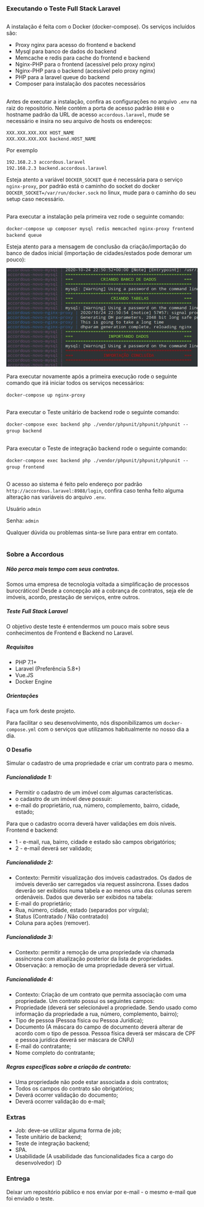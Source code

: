 ### Executando o Teste Full Stack Laravel
##
A instalação é feita com o Docker (docker-compose). Os serviços incluídos são:
- Proxy nginx para acesso do frontend e backend
- Mysql para banco de dados do backend
- Memcache e redis para cache do frontend e backend
- Nginx-PHP para o frontend (acessível pelo proxy nginx)
- Nginx-PHP para o backend (acessível pelo proxy nginx)
- PHP para a laravel queue do backend
- Composer para instalação dos pacotes necessários
##
Antes de executar a instalação, confira as configurações no arquivo `.env` na raiz do repositório. Nele contém a porta de acesso padrão `8988` e o hostname padrão da URL de acesso `accordous.laravel`, mude se necessário e insira no seu arquivo de hosts os endereços:

```
XXX.XXX.XXX.XXX HOST_NAME
XXX.XXX.XXX.XXX backend.HOST_NAME
```

Por exemplo
```
192.168.2.3 accordous.laravel
192.168.2.3 backend.accordous.laravel
```

Esteja atento a variável `DOCKER_SOCKET` que é necessária para o serviço `nginx-proxy`, por padrão está o caminho do socket do docker `DOCKER_SOCKET=/var/run/docker.sock` no linux, mude para o caminho do seu setup caso necessário.

##
Para executar a instalação pela primeira vez rode o seguinte comando:

`docker-compose up composer mysql redis memcached nginx-proxy frontend backend queue`

Esteja atento para a mensagem de conclusão da criação/importação do banco de dados inicial (importação de cidades/estados pode demorar um pouco):

![img](img.jpg)

Para executar novamente após a primeira execução rode o seguinte comando que irá iniciar todos os serviços necessários:

`docker-compose up nginx-proxy`
##
Para executar o Teste unitário de backend rode o seguinte comando:

`docker-compose exec backend php ./vendor/phpunit/phpunit/phpunit --group backend`
##
Para executar o Teste de integração backend rode o seguinte comando:

`docker-compose exec backend php ./vendor/phpunit/phpunit/phpunit --group frontend`
##
O acesso ao sistema é feito pelo endereço por padrão `http://accordous.laravel:8988/login`, confira caso tenha feito alguma alteração nas variáveis do arquivo `.env`.

Usuário `admin`

Senha: `admin`

Qualquer dúvida ou problemas sinta-se livre para entrar em contato.
#
### Sobre a Accordous
##### Não perca mais tempo com seus contratos.
Somos uma empresa de tecnologia voltada a simplificação de processos burocráticos! Desde a concepção até a cobrança de contratos, seja ele de imóveis, acordo, prestação de serviços, entre outros.


##### Teste Full Stack Laravel
O objetivo deste teste é entendermos um pouco mais sobre seus conhecimentos de Frontend e Backend no Laravel.

##### Requisitos
- PHP 7.1+
- Laravel (Preferência 5.8+)
- Vue.JS
- Docker Engine

##### Orientações
Faça um fork deste projeto.

Para facilitar o seu desenvolvimento, nós disponibilizamos um ``docker-compose.yml`` com o serviços que utilizamos habitualmente no nosso dia a dia.

#### O Desafio
Simular o cadastro de uma propriedade e criar um contrato para o mesmo.

##### Funcionalidade 1:
  - Permitir o cadastro de um imóvel com algumas características.
  - o cadastro de um imóvel deve possuir:
  - e-mail do proprietário, rua, número, complemento, bairro, cidade, estado;

Para que o cadastro ocorra deverá haver validações em dois níveis. Frontend e backend:
- 1 - e-mail, rua, bairro, cidade e estado são campos obrigatórios;
- 2 - e-mail deverá ser validado;

##### Funcionalidade 2:
  - Contexto: Permitir visualização dos imóveis cadastrados.
    Os dados de imóveis deverão ser carregados via request assíncrona. Esses dados deverão ser exibidos numa tabela e ao menos uma das colunas serem ordenáveis.
    Dados que deverão ser exibidos na tabela:
  - E-mail do proprietário;
  - Rua, número, cidade, estado (separados por vírgula);
  - Status (Contratado / Não contratado)
  - Coluna para ações (remover).

##### Funcionalidade 3:
  - Contexto: permitir a remoção de uma propriedade via chamada assíncrona com atualização posterior da lista de propriedades.
  - Observação: a remoção de uma propriedade deverá ser virtual.

##### Funcionalidade 4:
  - Contexto: Criação de um contrato que permita associação com uma propriedade. Um contrato possui os seguintes campos:
  - Propriedade (deverá ser selecionável a propriedade. Sendo usado como informação da propriedade a rua, número, complemento, bairro);
  - Tipo de pessoa (Pessoa física ou Pessoa Jurídica);
  - Documento (A máscara do campo de documento deverá alterar de acordo com o tipo de pessoa. Pessoa física deverá ser máscara de CPF e pessoa jurídica deverá ser máscara de CNPJ)
  - E-mail do contratante;
  - Nome completo do contratante;

##### Regras específicas sobre a criação de contrato:
- Uma propriedade não pode estar associada a dois contratos;
- Todos os campos do contrato são obrigatórios;
- Deverá ocorrer validação do documento;
- Deverá ocorrer validação do e-mail;


### Extras
- Job: deve-se utilizar alguma forma de job;
- Teste unitário de backend;
- Teste de integração backend;
- SPA.
- Usabilidade (A usabilidade das funcionalidades fica a cargo do desenvolvedor) :D


### Entrega
Deixar um repositório público e nos enviar por e-mail - o mesmo e-mail que foi enviado o teste.
